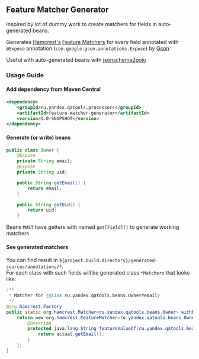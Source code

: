 ## Feature Matcher Generator

Inspired by lot of dummy work to create matchers for fields in auto-generated beans. 

Generates [Hamcrest's](http://hamcrest.org/JavaHamcrest/) [Feature Matchers](http://hamcrest.org/JavaHamcrest/javadoc/1.3/org/hamcrest/FeatureMatcher.html) 
for every field annotated with `@Expose` annotation (`com.google.gson.annotations.Expose`) by [Gson](https://code.google.com/p/google-gson/) 

Useful with auto-generated beans with [jsonschema2pojo](https://github.com/joelittlejohn/jsonschema2pojo) 

### Usage Guide

#### Add dependency from Maven Central
```xml 
<dependency>
    <groupId>ru.yandex.qatools.processors</groupId>
    <artifactId>feature-matcher-generator</artifactId>
    <version>1.0-SNAPSHOT</version>
</dependency>
```

#### Generate (or write) beans

```java 
public class Owner {
    @Expose
    private String email;
    @Expose
    private String uid;

    public String getEmail() {
        return email;
    }

    public String getUid() {
        return uid;
    }
``` 

Beans `MUST` have getters with named `get[Field]()` to generate working matchers

#### See generated matchers

You can find result in `${project.build.directory}/generated-sources/annotations/*`.  
For each class with such fields will be generated class `*Matchers` that looks like: 

```java
/**
 * Matcher for {@link ru.yandex.qatools.beans.Owner#email}
 */
@org.hamcrest.Factory
public static org.hamcrest.Matcher<ru.yandex.qatools.beans.Owner> withEmail(org.hamcrest.Matcher<java.lang.String> matcher) {
    return new org.hamcrest.FeatureMatcher<ru.yandex.qatools.beans.Owner, java.lang.String>(matcher, "email", "email") {
        @Override
        protected java.lang.String featureValueOf(ru.yandex.qatools.beans.Owner actual) {
            return actual.getEmail();
        }
    };
}
```